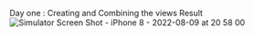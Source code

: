 Day one : Creating and Combining the views 
Result
![Simulator Screen Shot - iPhone 8 - 2022-08-09 at 20 58 00](https://user-images.githubusercontent.com/79994063/183700134-2e275c83-e526-42c4-b4ff-440c3da26ec6.png)
